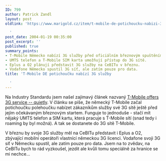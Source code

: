 ```yaml
---
ID: 799
author: Patrick Zandl
layout: post
oldlink: 'https://www.marigold.cz/item/t-mobile-de-potichoucku-nabizi-3g-sluzby

  '
post_date: 2004-01-19 00:35:00
post_excerpt: ''
published: true
summary_points:
- T-Mobile Německo nabízí 3G služby před oficiálním březnovým spuštěním.
- UMTS telefon a T-Mobile SIM karta umožňují přístup do 3G sítě.
- Eplus a O2 plánují představit 3G služby na CeBITu v březnu.
- Vodafone Německo spustil 3G síť, ale zatím pouze pro data.
title: 'T-Mobile DE potichoučku nabízí 3G služby

  '
---
```


<p>
Na Industry Standardu jsem našel zajímavý článek nazvaný <A href="http://www.thestandard.com/article.php?story=2004011618065882">T-Mobile offers 3G service -- quietly</A>. V článku se píše, že německý T-Mobile začal potichoučku polehoučku nabízet zákazníkům služby své 3G sítě ještě před jejím očekávaným březnovým startem. Funguje to jednoduše - stačí mít nějaký UMTS telefon a SIM kartu, která pracuje s T-Mobile sítí (snad tedy i roaming by byl možná). A tak se dostanete do 3G sítě T-Mobile. </p>

<p>
V březnu by svoje 3G služby měl na CeBITu představit i Eplus a O2, zbývající mobilní operátoři vlastnící německou 3G licenci. Vodafone svoji 3G síť v Německu spustil, ale zatím pouze pro data. Jsem na to zvědav, na CeBITu bych to rád vyzkoušel, jezdit ale kvůli tomu speciálně za hranice se mi nechce...</p>